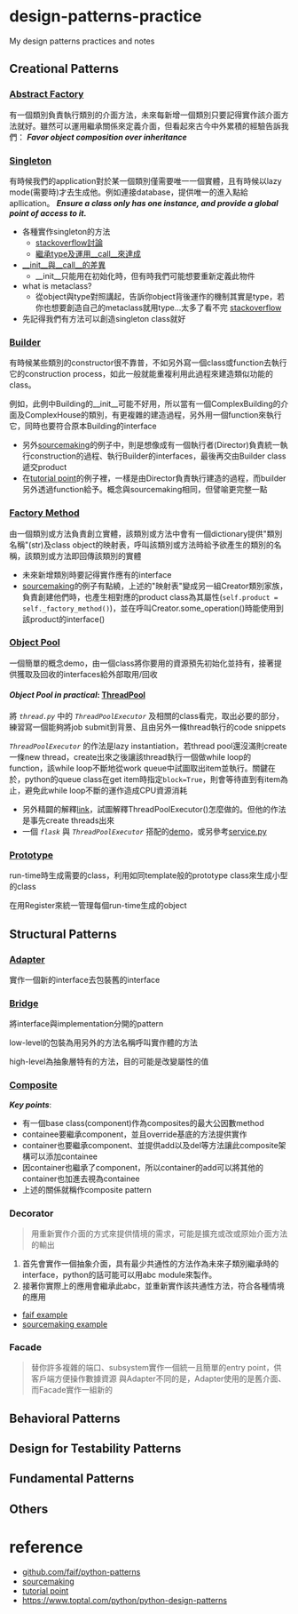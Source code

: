 # design-patterns-practice
My design patterns practices and notes

## Creational Patterns

### [Abstract Factory](creational-patterns/abstract_factory.py)
有一個類別負責執行類別的介面方法，未來每新增一個類別只要記得實作該介面方法就好。雖然可以運用繼承關係來定義介面，但看起來古今中外累積的經驗告訴我們： ***Favor object composition over inheritance***

### [Singleton](creational-patterns/singleton.py)
有時候我們的application對於某一個類別僅需要唯一一個實體，且有時候以lazy mode(需要時)才去生成他。例如連接database，提供唯一的進入點給apllication。 ***Ensure a class only has one instance, and provide a global point of access to it.***
- 各種實作singleton的方法
    - [stackoverflow討論](https://stackoverflow.com/questions/6760685/creating-a-singleton-in-python)
    - [繼承type及運用__call__來達成](https://sourcemaking.com/design_patterns/singleton/python/1)
- [__init__與__call__的差異](https://stackoverflow.com/questions/9663562/what-is-the-difference-between-init-and-call-in-python)
    - __init__只能用在初始化時，但有時我們可能想要重新定義此物件
- what is metaclass?
    - 從object與type對照講起，告訴你object背後運作的機制其實是type，若你也想要創造自己的metaclass就用type...太多了看不完 [stackoverflow](https://stackoverflow.com/a/6581949/8694937)
- 先記得我們有方法可以創造singleton class就好
### [Builder](creational-patterns/builder.py)
有時候某些類別的constructor很不靠普，不如另外寫一個class或function去執行它的construction process，如此一般就能重複利用此過程來建造類似功能的class。

例如，此例中Building的__init__可能不好用，所以當有一個ComplexBuilding的介面及ComplexHouse的類別，有更複雜的建造過程，另外用一個function來執行它，同時也要符合原本Building的interface
- 另外[sourcemaking](https://sourcemaking.com/design_patterns/builder/python/1)的例子中，則是想像成有一個執行者(Director)負責統一執行construction的過程、執行Builder的interfaces，最後再交由Builder class遞交product
- 在[tutorial point](https://www.tutorialspoint.com/python_design_patterns/python_design_patterns_builder.htm)的例子裡，一樣是由Director負責執行建造的過程，而builder另外透過function給予。概念與sourcemaking相同，但譬喻更完整一點
### [Factory Method](creational-patterns/factory_method.py)
由一個類別或方法負責創立實體，該類別或方法中會有一個dictionary提供"類別名稱"(str)及class object的映射表，呼叫該類別或方法時給予欲產生的類別的名稱，該類別或方法即回傳該類別的實體
- 未來新增類別時要記得實作應有的interface
- [sourcemaking](https://sourcemaking.com/design_patterns/factory_method/python/1)的例子有點繞，上述的"映射表"變成另一組Creator類別家族，負責創建他們時，也產生相對應的product class為其屬性(`self.product = self._factory_method()`)，並在呼叫Creator.some_operation()時能使用到該product的interface()
### [Object Pool](creational-patterns/object_pool.py)
一個簡單的概念demo，由一個class將你要用的資源預先初始化並持有，接著提供獲取及回收的interfaces給外部取用/回收

#### ***Object Pool in practical***: [ThreadPool](complex-practice/thread_pool.py)
將 *`thread.py`* 中的 *`ThreadPoolExecutor`* 及相關的class看完，取出必要的部分，練習寫一個能夠將job submit到背景、且由另外一條thread執行的code snippets

*`ThreadPoolExecutor`* 的作法是lazy instantiation，若thread pool還沒滿則create一條new thread，create出來之後讓該thread執行一個做while loop的function，該while loop不斷地從work queue中試圖取出item並執行。關鍵在於，python的queue class在get item時指定`block=True`，則會等待直到有item為止，避免此while loop不斷的運作造成CPU資源消耗
- 另外精闢的解釋[link](https://www.metachris.com/2016/04/python-threadpool/)，試圖解釋ThreadPoolExecutor()怎麼做的。但他的作法是事先create threads出來
- 一個 *`flask`* 與 *`ThreadPoolExecutor`* 搭配的[demo](https://gist.github.com/arshpreetsingh/006f4fafc7e20e94ad5be99b830a08c7)，或另參考[service.py](complex-practice/service.py)

### [Prototype](creational-patterns/prototype.py)
run-time時生成需要的class，利用如同template般的prototype class來生成小型的class

在用Register來統一管理每個run-time生成的object

## Structural Patterns
### [Adapter](structural-patterns/adapter.py)
實作一個新的interface去包裝舊的interface

### [Bridge](structural-patterns/bridge.py)
將interface與implementation分開的pattern

low-level的包裝為用另外的方法名稱呼叫實作體的方法

high-level為抽象層特有的方法，目的可能是改變屬性的值

### [Composite](structural-patterns/composite.py)
***Key points***:
- 有一個base class(component)作為composites的最大公因數method
- containee要繼承component，並且override基底的方法提供實作
- container也要繼承component、並提供add以及del等方法讓此composite架構可以添加containee
- 因container也繼承了component，所以container的add可以將其他的container也加進去視為containee
- 上述的關係就稱作composite pattern

### **Decorator**
> 用重新實作介面的方式來提供情境的需求，可能是擴充或改或原始介面方法的輸出
1. 首先會實作一個抽象介面，具有最少共通性的方法作為未來子類別繼承時的interface，python的話可能可以用abc module來製作。
2. 接著你實際上的應用會繼承此abc，並重新實作該共通性方法，符合各種情境的應用
- [faif example](https://github.com/faif/python-patterns/blob/master/patterns/structural/decorator.py)
- [sourcemaking example](https://sourcemaking.com/design_patterns/decorator/python/1)

### **Facade**
> 替你許多複雜的端口、subsystem實作一個統一且簡單的entry point，供客戶端方便操作數據資源
> 與Adapter不同的是，Adapter使用的是舊介面、而Facade實作一組新的


## Behavioral Patterns

## Design for Testability Patterns

## Fundamental Patterns

## Others


# reference
- [github.com/faif/python-patterns](https://github.com/faif/python-patterns)
- [sourcemaking](https://sourcemaking.com/design_patterns)
- [tutorial point](https://www.tutorialspoint.com/python_design_patterns/index.htm)
- https://www.toptal.com/python/python-design-patterns
